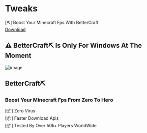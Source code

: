 # Tweaks
[⛏️] Boost Your Minecraft Fps With BetterCraft \
<a href="https://github.com/BetterCraft/Tweaks/releases" download>Download</a>

## ⚠️ BetterCraft⛏️ Is Only For Windows At The Moment
![image](https://hypixel.net/attachments/tumblr_c67c0c899c4a514a520409e8112b59cf_53adee4c_640-gif.1751116/)

## BetterCraft⛏️
### Boost Your Minecraft Fps From Zero To Hero

[📦] Zero Virus \
[📦] Faster Download Apis \
[📦] Tested By Over 50k+ Players WorldWide
